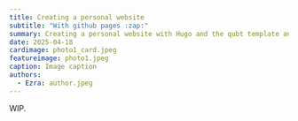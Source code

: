 ```yaml
---
title: Creating a personal website
subtitle: "With github pages :zap:"
summary: Creating a personal website with Hugo and the qubt template and hosting it on github pages.
date: 2025-04-18
cardimage: photo1_card.jpeg
featureimage: photo1.jpeg
caption: Image caption
authors:
  - Ezra: author.jpeg
---
```


WIP.
